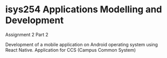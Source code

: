 # isys254 Applications Modelling and Development

Assignment 2 Part 2

Development of a mobile application on Android operating system using React Native. 
Application for CCS (Campus Common System)
